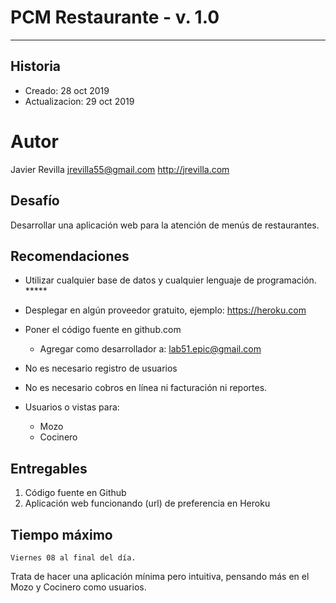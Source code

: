 # PCM Restaurante - v. 1.0
------------------

## Historia
- Creado:         28 oct 2019
- Actualizacion:  29 oct 2019

# Autor
Javier Revilla
jrevilla55@gmail.com
http://jrevilla.com


Desafío 
--------
Desarrollar una aplicación web para la atención de menús de restaurantes.


Recomendaciones
----------------
- Utilizar cualquier base de datos y cualquier lenguaje de programación.	*****

- Desplegar en algún proveedor gratuito, ejemplo: https://heroku.com 

- Poner el código fuente en github.com
	- Agregar como desarrollador a: lab51.epic@gmail.com 


- No es necesario registro de usuarios

- No es necesario cobros en línea ni facturación ni reportes. 

- Usuarios o vistas para:
	- Mozo 
	- Cocinero 


## Entregables
1. Código fuente en Github
2. Aplicación web funcionando (url) de preferencia en Heroku


## Tiempo máximo
	Viernes 08 al final del día.

Trata de hacer una aplicación mínima pero intuitiva, pensando más en el Mozo y Cocinero como usuarios.

